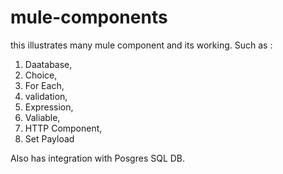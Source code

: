 # mule-components
this illustrates many mule component and its working.
Such as :
1) Daatabase,
2) Choice,
3) For Each,
4) validation,
5) Expression,
6) Valiable,
7) HTTP Component,
8) Set Payload

Also has integration with Posgres SQL DB.
